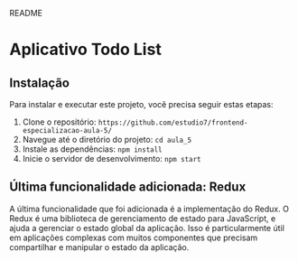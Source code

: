 README

Aplicativo Todo List
====================

Instalação
----------

Para instalar e executar este projeto, você precisa seguir estas etapas:

1.  Clone o repositório: `https://github.com/estudio7/frontend-especializacao-aula-5/`
2.  Navegue até o diretório do projeto: `cd aula_5`
3.  Instale as dependências: `npm install`
4.  Inicie o servidor de desenvolvimento: `npm start`

Última funcionalidade adicionada: Redux
---------------------------------------

A última funcionalidade que foi adicionada é a implementação do Redux. O Redux é uma biblioteca de gerenciamento de estado para JavaScript, e ajuda a gerenciar o estado global da aplicação. Isso é particularmente útil em aplicações complexas com muitos componentes que precisam compartilhar e manipular o estado da aplicação.
